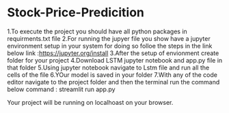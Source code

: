 # Stock-Price-Predicition

1.To execute the project you should have all python packages in requirments.txt file
2.For running the jupyer file you show have a jupyter environment setup in your system for doing so folloe the steps in the link below
link :https://jupyter.org/install
3.After the setup of envionment create folder for your project
4.Download LSTM jupyter notebook and app.py file in that folder
5.Using jupyter notebook navigate to Lstm file and run all the cells of the file
6.YOur model is saved in your folder 
7.With any of the code editor navigate to the project folder and then the terminal run the command below
command : streamlit run app.py

Your project will be running on localhoast on your browser.
